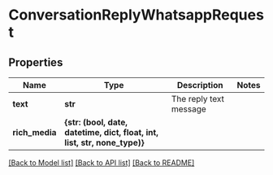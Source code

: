 # ConversationReplyWhatsappRequest


## Properties
Name | Type | Description | Notes
------------ | ------------- | ------------- | -------------
**text** | **str** | The reply text message | 
**rich_media** | **{str: (bool, date, datetime, dict, float, int, list, str, none_type)}** |  | 


[[Back to Model list]](../../README.md#models) [[Back to API list]](../../README.md#available-methods) [[Back to README]](../../README.md)


